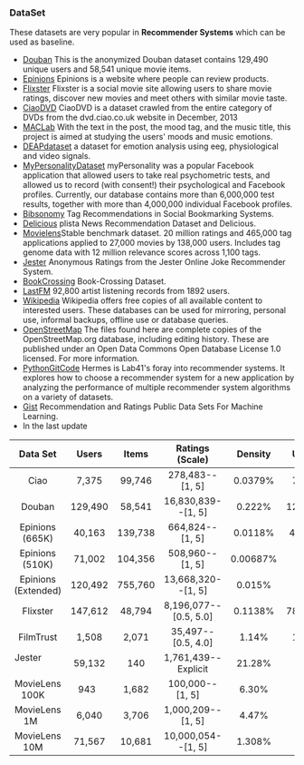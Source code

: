 ### DataSet

These datasets are very popular in **Recommender Systems** which can be used as baseline.

- [Douban](https://www.cse.cuhk.edu.hk/irwin.king.new/pub/data/douban) This is the anonymized Douban dataset contains 129,490 unique users and 58,541 unique movie items.
- [Epinions](http://www.trustlet.org/epinions.html) Epinions is a website where people can review products.
- [Flixster](http://socialcomputing.asu.edu/datasets/Flixster) Flixster is a social movie site allowing users to share movie ratings, discover new movies and meet others with similar movie taste.
- [CiaoDVD](https://www.librec.net/datasets.html) CiaoDVD is a dataset crawled from the entire category of DVDs from the dvd.ciao.co.uk website in December, 2013
- [MACLab](http://mac.citi.sinica.edu.tw/LJ#.VRGYfOHlZ40) With the text in the post, the mood tag, and the music title, this project is aimed at studying the users' moods and music emotions.
- [DEAPdataset](http://www.eecs.qmul.ac.uk/mmv/datasets/deap/index.html) a dataset for emotion analysis using eeg, physiological and video signals.
- [MyPersonalityDataset](http://mypersonality.org/wiki/doku.php) myPersonality was a popular Facebook application that allowed users to take real psychometric tests, and allowed us to record (with consent!) their psychological and Facebook profiles. Currently, our database contains more than 6,000,000 test results, together with more than 4,000,000 individual Facebook profiles.
- [Bibsonomy](http://www.kde.cs.uni-kassel.de/bibsonomy/dumps) Tag Recommendations in Social Bookmarking Systems.
- [Delicious](http://www.dai-labor.de/en/competence_centers/irml/datasets/) plista News Recommendation Dataset and Delicious.
- [Movielens](https://grouplens.org/datasets/movielens/)Stable benchmark dataset. 20 million ratings and 465,000 tag applications applied to 27,000 movies by 138,000 users. Includes tag genome data with 12 million relevance scores across 1,100 tags.
- [Jester](http://eigentaste.berkeley.edu/dataset/) Anonymous Ratings from the Jester Online Joke Recommender System.
- [BookCrossing](http://www2.informatik.uni-freiburg.de/~cziegler/BX/)  Book-Crossing Dataset.
- [LastFM](https://grouplens.org/datasets/hetrec-2011/) 92,800 artist listening records from 1892 users.
- [Wikipedia](https://en.wikipedia.org/wiki/Wikipedia:Database_download#English-language_Wikipedia) Wikipedia offers free copies of all available content to interested users. These databases can be used for mirroring, personal use, informal backups, offline use or database queries.
- [OpenStreetMap](http://planet.openstreetmap.org/planet/full-history/) The files found here are complete copies of the OpenStreetMap.org database, including editing history. These are published under an Open Data Commons Open Database License 1.0 licensed. For more information.
- [PythonGitCode](https://github.com/lab41/hermes) Hermes is Lab41's foray into recommender systems. It explores how to choose a recommender system for a new application by analyzing the performance of multiple recommender system algorithms on a variety of datasets.
- [Gist](https://gist.github.com/entaroadun/1653794) Recommendation and Ratings Public Data Sets For Machine Learning.
- In the last update

|  Data Set	        |  Users	| Items	| Ratings (Scale)	    | Density| 	Users	| Links (Type)         |	Items  |	Labels | 
|  :----:           | :----:  |:-----:|:--------------:     |:------:|:-----: |:------:              |:-----:  | :------:|
|Ciao               |	7,375   |	99,746|	278,483--[1, 5]     |	0.0379%|	7,375 |111,781--Trust        |General  |  ----   |
|Douban             |	129,490 |	58,541|16,830,839--[1, 5]   |	0.222% |129,490	|1,692,952--Friendship |	Movie  |         |
|Epinions (665K)	  | 40,163 	|139,738|	664,824--[1, 5]	    |0.0118% |49,289	|487,183--Trust	       | General |	       |
|Epinions (510K)	  |  71,002	|104,356|	508,960--[1, 5]	    |0.00687%|	 	 	  |Trust	               | General |         |	 
|Epinions (Extended)|	120,492	|755,760|	13,668,320--[1, 5]  |	0.015% |	 	 	  |Trust Distrust	       | General |         |	 
|Flixster           |	147,612	|48,794	|8,196,077--[0.5, 5.0]|	0.1138%|787,213	|11,794,648--Friendship|	Movie	 |         | 
|FilmTrust          |	1,508	  |2,071	|35,497--[0.5, 4.0]	  |1.14%	 |1,642	  |1,853--Trust	         |  Movie	 |         | 
|Jester             |	59,132	|140	  |1,761,439--Explicit  |	21.28% |	 	 	 	|                      | Joke    |         |	  
|MovieLens 100K     |	943	    |1,682	|100,000--[1, 5]      |	6.30%	 |	 	 	  |                      | Movie	 | Tag     |
|MovieLens 1M       |	6,040	  |3,706	|1,000,209--[1, 5]	  |4.47%	 |	 	 	  |                      | Movie	 | Tag     |
|MovieLens 10M      |	71,567	|10,681	|10,000,054--[1, 5]	  |1.308%	 |	 	 	  |                      | Movie	 | Tag     |

